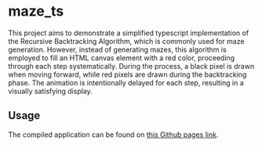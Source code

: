 # maze_ts
This project aims to demonstrate a simplified typescript implementation of the Recursive Backtracking Algorithm, which is commonly used for maze generation. However, instead of generating mazes, this algorithm is employed to fill an HTML canvas element with a red color, proceeding through each step systematically. During the process, a black pixel is drawn when moving forward, while red pixels are drawn during the backtracking phase. The animation is intentionally delayed for each step, resulting in a visually satisfying display.

## Usage
The compiled application can be found on [this Github pages link](https://thewilley.github.io/maze_ts/).